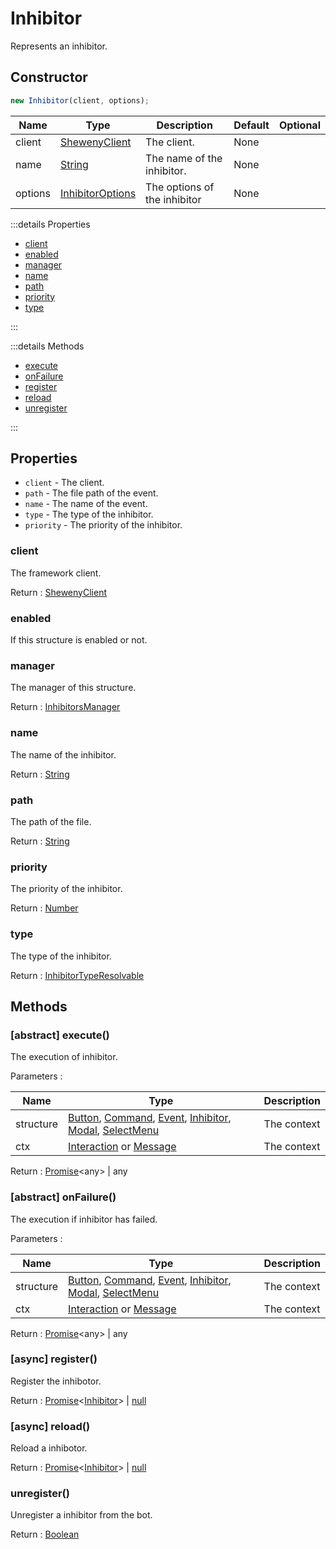 # Inhibitor

Represents an inhibitor.

## Constructor

```js
new Inhibitor(client, options);
```

| Name    | Type                                                                                        | Description                  | Default | Optional |
| ------- | ------------------------------------------------------------------------------------------- | ---------------------------- | ------- | -------- |
| client  | [ShewenyClient](../classes/ShewenyClient.md)                                                | The client.                  | None    |          |
| name    | [String](https://developer.mozilla.org/docs/Web/JavaScript/Reference/Global_Objects/String) | The name of the inhibitor.   | None    |          |
| options | [InhibitorOptions](../typedef/InhibitorOptions.md)                                          | The options of the inhibitor | None    |          |

:::details Properties

- [client](#client)
- [enabled](#enabled)
- [manager](#manager)
- [name](#name)
- [path](#path)
- [priority](#priority)
- [type](#type)

:::

:::details Methods

- [execute](#abstract-execute)
- [onFailure](#abstract-onfailure)
- [register](#async-register)
- [reload](#async-reload)
- [unregister](#unregister)

:::

## Properties

- `client` - The client.
- `path` - The file path of the event.
- `name` - The name of the event.
- `type` - The type of the inhibitor.
- `priority` - The priority of the inhibitor.

### client

The framework client.

Return : [ShewenyClient](../client/ShewenyClient.md)

### enabled

If this structure is enabled or not.

### manager

The manager of this structure.

Return : [InhibitorsManager](../managers/InhibitorsManager.md)

### name

The name of the inhibitor.

Return : [String](https://developer.mozilla.org/en-US/docs/Web/JavaScript/Reference/Global_Objects/String)

### path

The path of the file.

Return : [String](https://developer.mozilla.org/en-US/docs/Web/JavaScript/Reference/Global_Objects/String)

### priority

The priority of the inhibitor.

Return : [Number](https://developer.mozilla.org/en-US/docs/Web/JavaScript/Reference/Global_Objects/Number)

### type

The type of the inhibitor.

Return : [InhibitorTypeResolvable](../typedef/InhibitorOptions.md#inhibitortyperesolvable)

## Methods

### [abstract] execute()

The execution of inhibitor.

Parameters :

| Name      | Type                                                                                                                                                                                                                          | Description |
| --------- | ----------------------------------------------------------------------------------------------------------------------------------------------------------------------------------------------------------------------------- | ----------- |
| structure | [Button](../structures/Button.md), [Command](../structures/Command.md), [Event](../structures/Event.md), [Inhibitor](../structures/Inhibitor.md), [Modal](../structures/Modal.md), [SelectMenu](../structures/SelectMenu.md) | The context |
| ctx       | [Interaction](https://discord.js.org/#/docs/main/stable/class/Interaction) or [Message](https://discord.js.org/#/docs/main/stable/class/Message)                                                                              | The context |

Return : [Promise](https://developer.mozilla.org/docs/Web/JavaScript/Reference/Global_Objects/Promise)\<any> | any

### [abstract] onFailure()

The execution if inhibitor has failed.

Parameters :

| Name      | Type                                                                                                                                                                                                                          | Description |
| --------- | ----------------------------------------------------------------------------------------------------------------------------------------------------------------------------------------------------------------------------- | ----------- |
| structure | [Button](../structures/Button.md), [Command](../structures/Command.md), [Event](../structures/Event.md), [Inhibitor](../structures/Inhibitor.md), [Modal](../structures/Modal.md), [SelectMenu](../structures/SelectMenu.md) | The context |
| ctx       | [Interaction](https://discord.js.org/#/docs/main/stable/class/Interaction) or [Message](https://discord.js.org/#/docs/main/stable/class/Message)                                                                              | The context |

Return : [Promise](https://developer.mozilla.org/docs/Web/JavaScript/Reference/Global_Objects/Promise)\<any> | any

### [async] register()

Register the inhibotor.

Return : [Promise](https://developer.mozilla.org/docs/Web/JavaScript/Reference/Global_Objects/Promise)\<[Inhibitor](./Inhibitor.md)> | [null](https://developer.mozilla.org/docs/Web/JavaScript/Reference/Global_Objects/Null)

### [async] reload()

Reload a inhibotor.

Return : [Promise](https://developer.mozilla.org/docs/Web/JavaScript/Reference/Global_Objects/Promise)\<[Inhibitor](./Inhibitor.md)> | [null](https://developer.mozilla.org/docs/Web/JavaScript/Reference/Global_Objects/Null)

### unregister()

Unregister a inhibitor from the bot.

Return : [Boolean](https://developer.mozilla.org/docs/Web/JavaScript/Reference/Global_Objects/Boolean)
